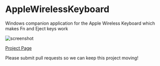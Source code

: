 # AppleWirelessKeyboard
Windows companion application for the Apple Wireless Keyboard which makes Fn and Eject keys work

![screenshot](https://www.uxsoft.cz/images/Projects/AppleWirelessKeyboard/screen4-full.jpg)

[Project Page](http://uxsoft.cz/Projects/AppleWirelessKeyboard)

Please submit pull requests so we can keep this project moving!
